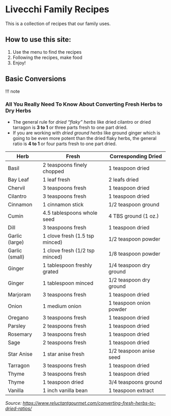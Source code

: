 Livecchi Family Recipes
=======================================

This is a collection of recipes that our family uses.  

How to use this site:
-----------------------------
1. Use the menu to find the recipes
2. Following the recipes, make food
3. Enjoy!


Basic Conversions
-----------------------------------------------------

!!! note
### All You Really Need To Know About Converting Fresh Herbs to Dry Herbs
* The general rule for *dried “flaky” herbs* like dried cilantro or dried tarragon is **3 to 1** or three parts fresh to one part dried. 
* If you are working with *dried ground herbs* like ground ginger which is going to be even more potent than the dried flaky herbs, the general ratio is **4 to 1** or four parts fresh to one part dried.


| Herb           | Fresh                          | Corresponding Dried     |
|----------------|--------------------------------|-------------------------|
| Basil          | 2 teaspoons finely chopped     | 1 teaspoon dried        |
| Bay Leaf       | 1 leaf fresh                   | 2 leafs dried           |
| Chervil        | 3 teaspoons fresh              | 1 teaspoon dried        |
| Cilantro       | 3 teaspoons fresh              | 1 teaspoon dried        |
| Cinnamon       | 1 cinnamon stick               | 1/2 teaspoon ground     |
| Cumin          | 4.5 tablespoons whole seed     | 4 TBS ground (1 oz.)    |
| Dill           | 3 teaspoons fresh              | 1 teaspoon dried        |
| Garlic (large) | 1 clove fresh (1.5 tsp minced) | 1/2 teaspoon powder     |
| Garlic (small) | 1 clove fresh (1/2 tsp minced) | 1/8 teaspoon powder     |
| Ginger         | 1 tablespoon freshly grated    | 1/4 teaspoon dry ground |
| Ginger         | 1 tablespoon minced            | 1/2 teaspoon dry ground |
| Marjoram       | 3 teaspoons fresh              | 1 teaspoon dried        |
| Onion          | 1 medium onion                 | 1 teaspoon onion powder |
| Oregano        | 3 teaspoons fresh              | 1 teaspoon dried        |
| Parsley        | 2 teaspoons fresh              | 1 teaspoon dried        |
| Rosemary       | 3 teaspoons fresh              | 1 teaspoon dried        |
| Sage           | 2 teaspoons fresh              | 1 teaspoon dried        |
| Star Anise     | 1 star anise fresh             | 1/2 teaspoon anise seed |
| Tarragon       | 3 teaspoons fresh              | 1 teaspoon dried        |
| Thyme          | 3 teaspoons fresh              | 1 teaspoon dried        |
| Thyme          | 1 teaspoon dried               | 3/4 teaspoons ground    |
| Vanilla        | 1 inch vanilla bean            | 1 teaspoon extract      |

*Source: <https://www.reluctantgourmet.com/converting-fresh-herbs-to-dried-ratios/>*
